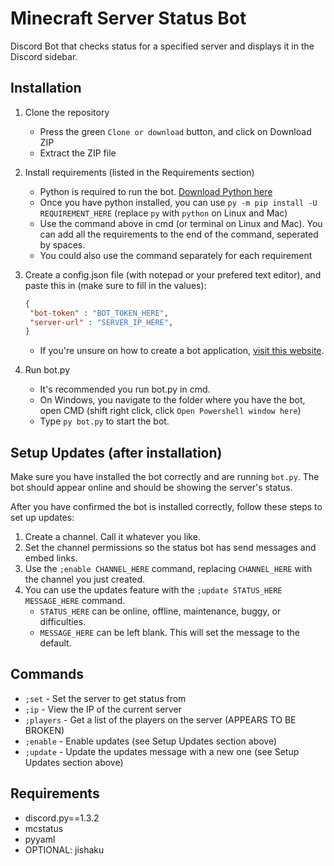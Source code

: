 # Minecraft Server Status Bot

Discord Bot that checks status for a specified server and displays it in the Discord sidebar.

## Installation

1. Clone the repository
   - Press the green `Clone or download` button, and click on Download ZIP
   - Extract the ZIP file
2. Install requirements (listed in the Requirements section)
   - Python is required to run the bot. [Download Python here](https://www.python.org/downloads/)
   - Once you have python installed, you can use `py -m pip install -U REQUIREMENT_HERE` (replace `py` with `python` on Linux and Mac)
   - Use the command above in cmd (or terminal on Linux and Mac).
      You can add all the requirements to the end of the command, seperated by spaces.
   - You could also use the command separately for each requirement
3. Create a config.json file (with notepad or your prefered text editor), and paste this in (make sure to fill in the values):

   ```json
   {
    "bot-token" : "BOT_TOKEN_HERE",
    "server-url" : "SERVER_IP_HERE",
   }
   ```

   - If you're unsure on how to create a bot application, [visit this website](https://discordpy.readthedocs.io/en/latest/discord.html).
4. Run bot.py
   - It's recommended you run bot.py in cmd.
   - On Windows, you navigate to the folder where you have the bot, open CMD (shift right click, click `Open Powershell window here`)
   - Type `py bot.py` to start the bot.

## Setup Updates (after installation)

Make sure you have installed the bot correctly and are running `bot.py`.
The bot should appear online and should be showing the server's status.

After you have confirmed the bot is installed correctly, follow these steps to set up updates:

1. Create a channel. Call it whatever you like.
2. Set the channel permissions so the status bot has send messages and embed links.
3. Use the `;enable CHANNEL_HERE` command, replacing `CHANNEL_HERE` with the channel you just created.
4. You can use the updates feature with the `;update STATUS_HERE MESSAGE_HERE` command.
   - `STATUS_HERE` can be online, offline, maintenance, buggy, or difficulties.
   - `MESSAGE_HERE` can be left blank. This will set the message to the default.
   
## Commands

- `;set` - Set the server to get status from
- `;ip` - View the IP of the current server
- `;players` - Get a list of the players on the server (APPEARS TO BE BROKEN)
- `;enable` - Enable updates (see Setup Updates section above)
- `;update` - Update the updates message with a new one (see Setup Updates section above)

## Requirements

- discord.py==1.3.2
- mcstatus
- pyyaml
- OPTIONAL: jishaku
